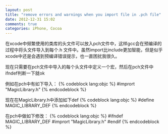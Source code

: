 ```yaml
---
layout: post
title: "remove errors and warnings when you import file in .pch file"
date: 2012-12-31 15:02
comments: true
categories: iPhone, Cocoa
---
```

在xcode中频繁使用的类库的头文件可以放入pch文件中，这样gcc会在预编译的过程中将头文件导入到每个.h 文件中。虽然import比include更加智能，但是似乎xcode中还是会遇到预编译错误提示，也一直困扰我很久。
<!-- more -->
现在只需要在pch文件中导入的每个头文件中定义一个宏，然后在pch文件中ifndef判断一下就ok

例如在pch中有如下导入：
{% codeblock lang:objc %}
#imprort "MagicLibrary.h"
{% endcodeblock %}

现在在MagicLibrary.h中添加如下def
{% codeblock lang:objc %}
#define MAGIC_LIBRARY_DEF
{% endcodeblock %}

在pch中做如下修改：
{% codeblock lang:objc %}
#ifndef MAGIC_LIBRARY_DEF
    #imprort "MagicLibrary.h"
#endif
{% endcodeblock %}